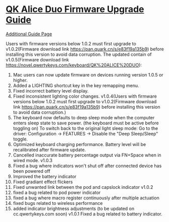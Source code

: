 # [QK Alice Duo Firmware Upgrade Guide ](https://qwertykeys.notion.site/QK-Alice-Duo-Firmware-Upgrade-Guide-1ce3d0900942803fbdafd654f5b3aca0)

[Additional Guide Page](https://novel.qwertykeys.com/keyboard/QK%20ALICE%20DUO)

Users with firmware versions below 1.0.2 must first upgrade to v1.0.2(Firmware download link https://pan.quark.cn/s/e83f19a135b9) before installing this version to avoid data corruption.
The updated contain of v1.0.5(Firmware download link  https://novel.qwertykeys.com/keyboard/QK%20ALICE%20DUO):
1. Mac users can now update firmware on devices running version 1.0.5 or higher.
2. Added a LIGHTING shortcut key in the key remapping menu.
3. Fixed incorrect battery level display.
4. Fixed inconsistent lighting color changes.
v1.0.4(Users with firmware versions below 1.0.2 must first upgrade to v1.0.2(Firmware download link https://pan.quark.cn/s/e83f19a135b9) before installing this version to avoid data corruption.)
1. The keyboard now defaults to deep sleep mode when the computer enters sleep state to save power.
(the keyboard must be active before toggling on)
To switch back to the original light sleep mode:
Go to the driver: Configuration → FEATURES → Disable the "Deep Sleep/Sleep" toggle.
2. Optimized keyboard charging performance. Battery level will be recalibrated after firmware update.
3. Cancelled inaccurate battery percentage output via FN+Space when in wired mode.
v1.0.3
1. Fixed a bug where indicators won't shut off after connected device has been powered off
2. Improved the battery indicator 
3. Fixed gradiant effect flickers
4. Fixed unwanted link between the pod and capslock indicator
v1.0.2
1. fixed a bug related to pod power indicator
2. fixed a bug where macro register continuously after multiple actuation
3. fixed bugs related to wireless performance
4. added indicator brightness adjustments (to be updated on cc.qwertykeys.com soon)
v1.0.1
Fixed a bug related to battery indicator.
